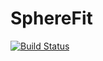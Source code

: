 # SphereFit

[![Build Status](https://github.com/facusapienza21/SphereFit.jl/actions/workflows/CI.yml/badge.svg?branch=main)](https://github.com/facusapienza21/SphereFit.jl/actions/workflows/CI.yml?query=branch%3Amain)
